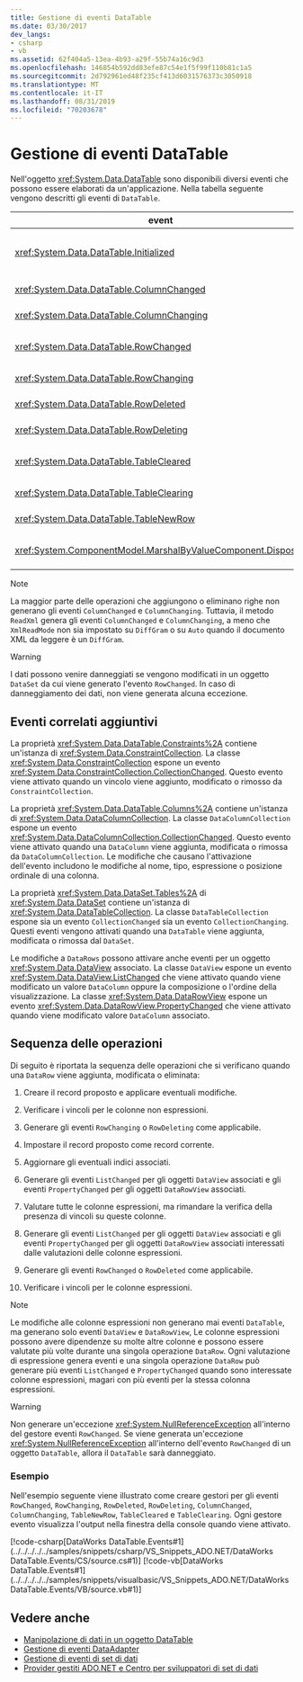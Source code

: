```yaml
---
title: Gestione di eventi DataTable
ms.date: 03/30/2017
dev_langs:
- csharp
- vb
ms.assetid: 62f404a5-13ea-4b93-a29f-55b74a16c9d3
ms.openlocfilehash: 146854b592dd83efe87c54e1f5f99f110b81c1a5
ms.sourcegitcommit: 2d792961ed48f235cf413d6031576373c3050918
ms.translationtype: MT
ms.contentlocale: it-IT
ms.lasthandoff: 08/31/2019
ms.locfileid: "70203678"
---
```

# <a name="handling-datatable-events"></a>Gestione di eventi DataTable
Nell'oggetto <xref:System.Data.DataTable> sono disponibili diversi eventi che possono essere elaborati da un'applicazione. Nella tabella seguente vengono descritti gli eventi di `DataTable`.  
  
|event|DESCRIZIONE|  
|-----------|-----------------|  
|<xref:System.Data.DataTable.Initialized>|Viene generato dopo la chiamata al metodo <xref:System.Data.DataTable.EndInit%2A> di `DataTable`. Questo evento è progettato principalmente per supportare gli scenari in fase di progettazione.|  
|<xref:System.Data.DataTable.ColumnChanged>|Viene generato dopo la modifica di un valore in <xref:System.Data.DataColumn>.|  
|<xref:System.Data.DataTable.ColumnChanging>|Viene generato quando un valore è stato inviato per una `DataColumn`.|  
|<xref:System.Data.DataTable.RowChanged>|Viene generato dopo la modifica di un valore `DataColumn` o di <xref:System.Data.DataRow.RowState%2A> di <xref:System.Data.DataRow> nella `DataTable`.|  
|<xref:System.Data.DataTable.RowChanging>|Viene generato quando è stata inviata una modifica per un valore `DataColumn` o per `RowState` di `DataRow` nella `DataTable`.|  
|<xref:System.Data.DataTable.RowDeleted>|Viene generato dopo che una `DataRow` nella `DataTable` è stata contrassegnata come `Deleted`.|  
|<xref:System.Data.DataTable.RowDeleting>|Viene generato prima che una `DataRow` nella `DataTable` venga contrassegnata come `Deleted`.|  
|<xref:System.Data.DataTable.TableCleared>|Viene generato dopo che una chiamata al metodo <xref:System.Data.DataTable.Clear%2A> di `DataTable` ha cancellato correttamente ogni `DataRow`.|  
|<xref:System.Data.DataTable.TableClearing>|Viene generato dopo una chiamata al metodo `Clear` ma prima dell'inizio dell'operazione `Clear`.|  
|<xref:System.Data.DataTable.TableNewRow>|Viene generato dopo la creazione di una nuova `DataRow` tramite una chiamata al metodo `NewRow` della `DataTable`.|  
|<xref:System.ComponentModel.MarshalByValueComponent.Disposed>|Viene generato quando `DataTable` è `Disposed`. La proprietà viene ereditata da <xref:System.ComponentModel.MarshalByValueComponent>.|  
  
> [!NOTE]
> La maggior parte delle operazioni che aggiungono o eliminano righe non generano gli eventi `ColumnChanged` e `ColumnChanging`. Tuttavia, il metodo `ReadXml` genera gli eventi `ColumnChanged` e `ColumnChanging`, a meno che `XmlReadMode` non sia impostato su `DiffGram` o su `Auto` quando il documento XML da leggere è un `DiffGram`.  
  
> [!WARNING]
> I dati possono venire danneggiati se vengono modificati in un oggetto `DataSet` da cui viene generato l'evento `RowChanged`. In caso di danneggiamento dei dati, non viene generata alcuna eccezione.  
  
## <a name="additional-related-events"></a>Eventi correlati aggiuntivi  
 La proprietà <xref:System.Data.DataTable.Constraints%2A> contiene un'istanza di <xref:System.Data.ConstraintCollection>. La classe <xref:System.Data.ConstraintCollection> espone un evento <xref:System.Data.ConstraintCollection.CollectionChanged>. Questo evento viene attivato quando un vincolo viene aggiunto, modificato o rimosso da `ConstraintCollection`.  
  
 La proprietà <xref:System.Data.DataTable.Columns%2A> contiene un'istanza di <xref:System.Data.DataColumnCollection>. La classe `DataColumnCollection` espone un evento <xref:System.Data.DataColumnCollection.CollectionChanged>. Questo evento viene attivato quando una `DataColumn` viene aggiunta, modificata o rimossa da `DataColumnCollection`. Le modifiche che causano l'attivazione dell'evento includono le modifiche al nome, tipo, espressione o posizione ordinale di una colonna.  
  
 La proprietà <xref:System.Data.DataSet.Tables%2A> di <xref:System.Data.DataSet> contiene un'istanza di <xref:System.Data.DataTableCollection>. La classe `DataTableCollection` espone sia un evento `CollectionChanged` sia un evento `CollectionChanging`. Questi eventi vengono attivati quando una `DataTable` viene aggiunta, modificata o rimossa dal `DataSet`.  
  
 Le modifiche a `DataRows` possono attivare anche eventi per un oggetto <xref:System.Data.DataView> associato. La classe `DataView` espone un evento <xref:System.Data.DataView.ListChanged> che viene attivato quando viene modificato un valore `DataColumn` oppure la composizione o l'ordine della visualizzazione. La classe <xref:System.Data.DataRowView> espone un evento <xref:System.Data.DataRowView.PropertyChanged> che viene attivato quando viene modificato valore `DataColumn` associato.  
  
## <a name="sequence-of-operations"></a>Sequenza delle operazioni  
 Di seguito è riportata la sequenza delle operazioni che si verificano quando una `DataRow` viene aggiunta, modificata o eliminata:  
  
1. Creare il record proposto e applicare eventuali modifiche.  
  
2. Verificare i vincoli per le colonne non espressioni.  
  
3. Generare gli eventi `RowChanging` o `RowDeleting` come applicabile.  
  
4. Impostare il record proposto come record corrente.  
  
5. Aggiornare gli eventuali indici associati.  
  
6. Generare gli eventi `ListChanged` per gli oggetti `DataView` associati e gli eventi `PropertyChanged` per gli oggetti `DataRowView` associati.  
  
7. Valutare tutte le colonne espressioni, ma rimandare la verifica della presenza di vincoli su queste colonne.  
  
8. Generare gli eventi `ListChanged` per gli oggetti `DataView` associati e gli eventi `PropertyChanged` per gli oggetti `DataRowView` associati interessati dalle valutazioni delle colonne espressioni.  
  
9. Generare gli eventi `RowChanged` o `RowDeleted` come applicabile.  
  
10. Verificare i vincoli per le colonne espressioni.  
  
> [!NOTE]
> Le modifiche alle colonne espressioni non generano mai eventi `DataTable`, ma generano solo eventi `DataView` e `DataRowView`, Le colonne espressioni possono avere dipendenze su molte altre colonne e possono essere valutate più volte durante una singola operazione `DataRow`. Ogni valutazione di espressione genera eventi e una singola operazione `DataRow` può generare più eventi `ListChanged` e `PropertyChanged` quando sono interessate colonne espressioni, magari con più eventi per la stessa colonna espressioni.  
  
> [!WARNING]
> Non generare un'eccezione <xref:System.NullReferenceException> all'interno del gestore eventi `RowChanged`. Se viene generata un'eccezione <xref:System.NullReferenceException> all'interno dell'evento `RowChanged` di un oggetto `DataTable`, allora il `DataTable` sarà danneggiato.  
  
### <a name="example"></a>Esempio  
 Nell'esempio seguente viene illustrato come creare gestori per gli eventi `RowChanged`, `RowChanging`, `RowDeleted`, `RowDeleting`, `ColumnChanged`, `ColumnChanging`, `TableNewRow`, `TableCleared` e `TableClearing`. Ogni gestore evento visualizza l'output nella finestra della console quando viene attivato.  
  
 [!code-csharp[DataWorks DataTable.Events#1](../../../../../samples/snippets/csharp/VS_Snippets_ADO.NET/DataWorks DataTable.Events/CS/source.cs#1)]
 [!code-vb[DataWorks DataTable.Events#1](../../../../../samples/snippets/visualbasic/VS_Snippets_ADO.NET/DataWorks DataTable.Events/VB/source.vb#1)]  
  
## <a name="see-also"></a>Vedere anche

- [Manipolazione di dati in un oggetto DataTable](manipulating-data-in-a-datatable.md)
- [Gestione di eventi DataAdapter](../handling-dataadapter-events.md)
- [Gestione di eventi di set di dati](handling-dataset-events.md)
- [Provider gestiti ADO.NET e Centro per sviluppatori di set di dati](https://go.microsoft.com/fwlink/?LinkId=217917)

